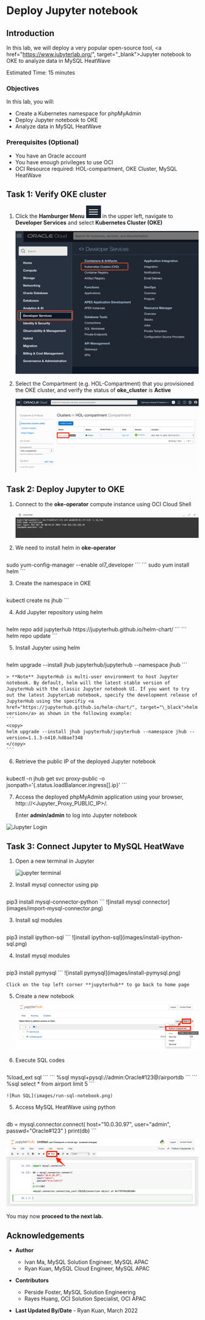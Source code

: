# Deploy Jupyter notebook

## Introduction

In this lab, we will deploy a very popular open-source tool, <a href="https://www.jubyterlab.org/", target="\_blank">Jupyter notebook</a> to OKE to analyze data in MySQL HeatWave

Estimated Time: 15 minutes

### Objectives

In this lab, you will:

* Create a Kubernetes namespace for phpMyAdmin
* Deploy Jupyter notebook to OKE
* Analyze data in MySQL HeatWave

### Prerequisites (Optional)

* You have an Oracle account
* You have enough privileges to use OCI
* OCI Resource required: HOL-compartment, OKE Cluster, MySQL HeatWave

## Task 1: Verify OKE cluster

1. Click the **Hamburger Menu** ![](images/hamburger.png) in the upper left, navigate to **Developer Services** and select **Kubernetes Cluster (OKE)**

    ![Navigate to OKE](images/navigate-to-oke.png)

2. Select the Compartment (e.g. HOL-Compartment) that you provisioned the OKE cluster, and verify the status of **oke_cluster** is **Active**

    ![Verify OKE](images/click-cluster.png)

## Task 2: Deploy Jupyter to OKE

1. Connect to the **oke-operator** compute instance using OCI Cloud Shell

	![Connect to VM](images/connect-to-vm.png)

2. We need to install helm in **oke-operator**

	```
<copy>
sudo yum-config-manager --enable ol7_developer
</copy>
```
	```
<copy>
sudo yum install helm
</copy>
```

3. Create the namespace in OKE

	```
<copy>
kubectl create ns jhub
</copy>
```

4. Add Jupyter repository using helm

	```
<copy>
helm repo add jupyterhub https://jupyterhub.github.io/helm-chart/
</copy>
```
	```
<copy>
helm repo update
</copy>
```

5. Install Jupyter using helm

	```
<copy>
helm upgrade --install jhub jupyterhub/jupyterhub --namespace jhub
</copy>
```

	> **Note** JupyterHub is multi-user environment to host Jupyter notebook. By default, helm will the latest stable version of JupyterHub with the classic Jupyter notebook UI. If you want to try out the latest JupyterLab notebook, specify the development release of JupyterHub using the specifiy <a href="https://jupyterhub.github.io/helm-chart/", target="\_black">helm version</a> as shown in the following example:
	```
	<copy>
	helm upgrade --install jhub jupyterhub/jupyterhub --namespace jhub --version=1.1.3-n410.hd8ae7348
	</copy>
	```

6. Retrieve the public IP of the deployed Jupyter notebook

	```
<copy>
kubectl -n jhub get svc proxy-public -o jsonpath='{.status.loadBalancer.ingress[].ip}'
</copy>
```

7. Access the deployed phpMyAdmin application using your browser, http:://&lt;Jupyter&#95;Proxy&#95;PUBLIC&#95;IP&gt;/.

	Enter **admin/admin** to log into Jupyter notebook

  ![Jupyter Login](images/jupyter-login.png)

## Task 3: Connect Jupyter to MySQL HeatWave

1. Open a new terminal in Jupyter

	![jupyter terminal](images/jupyter-terminal.png)

2. Install mysql connector using pip

	```
<copy>
pip3 install mysql-connector-python
</copy>
```
	![install mysql connector](images/import-mysql-connector.png)

3. Install sql modules

	```
<copy>
pip3 install ipython-sql
</copy>
```
	![install ipython-sql](images/install-ipython-sql.png)

4. Install mysql modules

	```
<copy>
pip3 install pymysql
</copy>
```
	![install pymysql](images/install-pymysql.png)

	Click on the top left corner **jupyterhub** to go back to home page

5. Create a new notebook

	![New notebook](images/jupyter-new-notebook.png)

6. Execute SQL codes

	```
<copy>
%load_ext sql
</copy>
```
	```
<copy>
%sql mysql+pysql://admin:Oracle#123@<mysql_private_ip>/airportdb
</copy>
```
	```
%sql select * from airport limit 5
```

	![Run SQL](images/run-sql-notebook.png)

5. Access MySQL HeatWave using python

	```
<copy>
db = mysql.connector.connect(
   host="10.0.30.97",
   user="admin",
   passwd="Oracle#123"
)
print(db)
</copy>
```

   ![Run notebook](images/notebook-run.png)

  You may now **proceed to the next lab.**

## Acknowledgements

* **Author**
  * Ivan Ma, MySQL Solution Engineer, MySQL APAC
  * Ryan Kuan, MySQL Cloud Engineer, MySQL APAC
* **Contributors**
  * Perside Foster, MySQL Solution Engineering
  * Rayes Huang, OCI Solution Specialist, OCI APAC

* **Last Updated By/Date** - Ryan Kuan, March 2022
